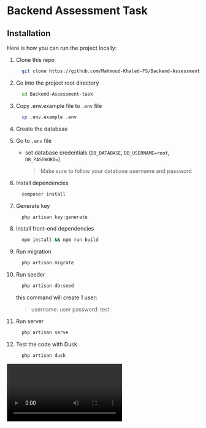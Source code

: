 # Backend Assessment Task

## Installation

Here is how you can run the project locally:

1. Clone this repo
    ```sh
      git clone https://github.com/Mahmoud-Khaled-FS/Backend-Assessment-task
    ```
1. Go into the project root directory
    ```sh
      cd Backend-Assessment-task
    ```
1. Copy .env.example file to `.env` file
    ```sh
      cp .env.example .env
    ```
1. Create the database
1. Go to `.env` file
    - set database credentials (`DB_DATABASE`, `DB_USERNAME=root`, `DB_PASSWORD=`)
        > Make sure to follow your database username and password
1. Install dependencies
    ```sh
      composer install
    ```
1. Generate key

    ```sh
      php artisan key:generate
    ```

1. Install front-end dependencies

    ```sh
      npm install && npm run build
    ```

1. Run migration
    ```sh
      php artisan migrate
    ```
1. Run seeder
    ```sh
      php artisan db:seed
    ```
    this command will create 1 user:
    > username: user
    > password: test
1. Run server
    ```sh
      php artisan serve
    ```
1. Test the code with Dusk
    ```sh
      php artisan dusk
    ```

![video](https://github.com/Mahmoud-Khaled-FS/Backend-Assessment-task/screenshots/task.mp4)

